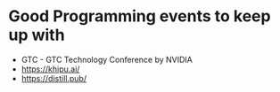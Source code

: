 # Good Programming events to keep up with

* GTC - GTC Technology Conference by NVIDIA
* https://khipu.ai/
* https://distill.pub/

